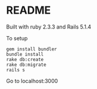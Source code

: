 # README

Built with ruby 2.3.3 and Rails 5.1.4

To setup

```
gem install bundler
bundle install
rake db:create
rake db:migrate
rails s
```

Go to localhost:3000